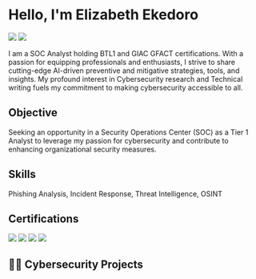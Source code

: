 # Hello, I'm Elizabeth Ekedoro
<a href="https://www.linkedin.com/in/ekedoro-elizabeth"><img src="https://img.shields.io/badge/-LinkedIn-0072b1?&style=for-the-badge&logo=linkedin&logoColor=white" /></a>
<a href="https://linktr.ee/elizabethekedoro"><img src="https://img.shields.io/badge/-Linktree-254F1A?&style=for-the-badge&logo=linktree&logoColor=Lincoln Green" /></a>


I am a SOC Analyst holding BTL1 and GIAC GFACT certifications. With a passion for equipping professionals and enthusiasts, I strive to share cutting-edge AI-driven preventive and mitigative strategies, tools, and insights. My profound interest in Cybersecurity research and Technical writing fuels my commitment to making cybersecurity accessible to all.


## Objective

Seeking an opportunity in a Security Operations Center (SOC) as a Tier 1 Analyst to leverage my passion for cybersecurity and contribute to enhancing organizational security measures.

## Skills

Phishing Analysis,
Incident Response,
Threat Intelligence,
OSINT



## Certifications
<div>
   <img src="https://img.shields.io/badge/-BTL1-000080?&style=for-the-badge&logo=BTL1&logoColor=white" />
  <img src="https://img.shields.io/badge/-GFACT-FFD700?&style=for-the-badge&logo=GIAC&logoColor=white" />
 <img src="https://img.shields.io/badge/-CC-006400?&style=for-the-badge&logo=ISC2&logoColor=white" />
  <img src="https://img.shields.io/badge/-Network Defense-007ACC?&style=for-the-badge&logo=CISCO&logoColor=white" />



 <h2>👨‍💻 Cybersecurity Projects</h2>
  


</div>

